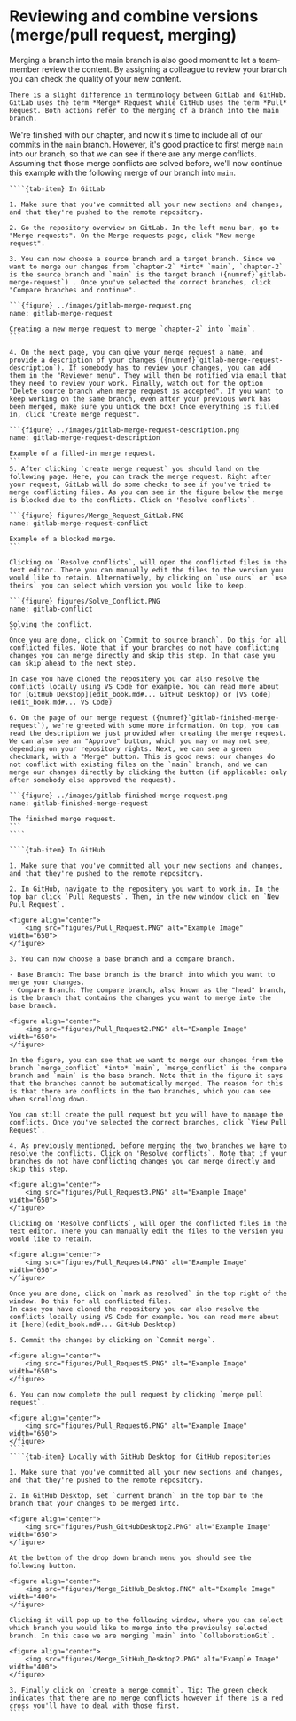 # Reviewing and combine versions (merge/pull request, merging)

Merging a branch into the main branch is also good moment to let a team-member review the content. By assigning a colleague to review your branch you can check the quality of your new content. 

```{note}
There is a slight difference in terminology between GitLab and GitHub. GitLab uses the term *Merge* Request while GitHub uses the term *Pull* Request. Both actions refer to the merging of a branch into the main branch.
```

We're finished with our chapter, and now it's time to include all of our commits in the `main` branch. However, it's good practice to first merge `main` into our branch, so that we can see if there are any merge conflicts. Assuming that those merge conflicts are solved before, we'll now continue this example with the following merge of our branch into `main`.

`````{tab-set}
````{tab-item} In GitLab

1. Make sure that you've committed all your new sections and changes, and that they're pushed to the remote repository.

2. Go the repository overview on GitLab. In the left menu bar, go to "Merge requests". On the Merge requests page, click "New merge request". 

3. You can now choose a source branch and a target branch. Since we want to merge our changes from `chapter-2` *into* `main`, `chapter-2` is the source branch and `main` is the target branch ({numref}`gitlab-merge-request`) . Once you've selected the correct branches, click "Compare branches and continue".

```{figure} ../images/gitlab-merge-request.png
name: gitlab-merge-request

Creating a new merge request to merge `chapter-2` into `main`.
```

4. On the next page, you can give your merge request a name, and provide a description of your changes ({numref}`gitlab-merge-request-description`). If somebody has to review your changes, you can add them in the "Reviewer menu". They will then be notified via email that they need to review your work. Finally, watch out for the option "Delete source branch when merge request is accepted". If you want to keep working on the same branch, even after your previous work has been merged, make sure you untick the box! Once everything is filled in, click "Create merge request".

```{figure} ../images/gitlab-merge-request-description.png
name: gitlab-merge-request-description

Example of a filled-in merge request.
```
5. After clicking `create merge request` you should land on the following page. Here, you can track the merge request. Right after your request, GitLab will do some checks to see if you've tried to merge conflicting files. As you can see in the figure below the merge is blocked due to the conflicts. Click on 'Resolve conflicts`. 

```{figure} figures/Merge_Request_GitLab.PNG
name: gitlab-merge-request-conflict

Example of a blocked merge.
```

Clicking on `Resolve conflicts`, will open the conflicted files in the text editor. There you can manually edit the files to the version you would like to retain. Alternatively, by clicking on `use ours` or `use theirs` you can select which version you would like to keep.

```{figure} figures/Solve_Conflict.PNG
name: gitlab-conflict

Solving the conflict.
```
Once you are done, click on `Commit to source branch`. Do this for all conflicted files. Note that if your branches do not have conflicting changes you can merge directly and skip this step. In that case you can skip ahead to the next step.

In case you have cloned the repositery you can also resolve the conflicts locally using VS Code for example. You can read more about for [GitHub Dekstop](edit_book.md#... GitHub Desktop) or [VS Code](edit_book.md#... VS Code)

6. On the page of our merge request ({numref}`gitlab-finished-merge-request`), we're greeted with some more information. On top, you can read the description we just provided when creating the merge request. We can also see an "Approve" button, which you may or may not see, depending on your repository rights. Next, we can see a green checkmark, with a "Merge" button. This is good news: our changes do not conflict with existing files on the `main` branch, and we can merge our changes directly by clicking the button (if applicable: only after somebody else approved the request). 

```{figure} ../images/gitlab-finished-merge-request.png
name: gitlab-finished-merge-request

The finished merge request.
```
````

````{tab-item} In GitHub

1. Make sure that you've committed all your new sections and changes, and that they're pushed to the remote repository.

2. In GitHub, navigate to the repositery you want to work in. In the top bar click `Pull Requests`. Then, in the new window click on `New Pull Request`. 

<figure align="center">
    <img src="figures/Pull_Request.PNG" alt="Example Image" width="650">
</figure>

3. You can now choose a base branch and a compare branch. 

- Base Branch: The base branch is the branch into which you want to merge your changes.
- Compare Branch: The compare branch, also known as the "head" branch, is the branch that contains the changes you want to merge into the base branch.

<figure align="center">
    <img src="figures/Pull_Request2.PNG" alt="Example Image" width="650">
</figure>

In the figure, you can see that we want to merge our changes from the branch `merge_conflict` *into* `main`, `merge_conflict` is the compare branch and `main` is the base branch. Note that in the figure it says that the branches cannot be automatically merged. The reason for this is that there are conflicts in the two branches, which you can see when scrollong down. 

You can still create the pull request but you will have to manage the conflicts. Once you've selected the correct branches, click `View Pull Request`.

4. As previously mentioned, before merging the two branches we have to resolve the conflicts. Click on 'Resolve conflicts`. Note that if your branches do not have conflicting changes you can merge directly and skip this step.

<figure align="center">
    <img src="figures/Pull_Request3.PNG" alt="Example Image" width="650">
</figure>

Clicking on 'Resolve conflicts`, will open the conflicted files in the text editor. There you can manually edit the files to the version you would like to retain. 

<figure align="center">
    <img src="figures/Pull_Request4.PNG" alt="Example Image" width="650">
</figure>

Once you are done, click on `mark as resolved` in the top right of the window. Do this for all conflicted files. 
In case you have cloned the repositery you can also resolve the conflicts locally using VS Code for example. You can read more about it [here](edit_book.md#... GitHub Desktop)

5. Commit the changes by clicking on `Commit merge`. 

<figure align="center">
    <img src="figures/Pull_Request5.PNG" alt="Example Image" width="650">
</figure>

6. You can now complete the pull request by clicking `merge pull request`.

<figure align="center">
    <img src="figures/Pull_Request6.PNG" alt="Example Image" width="650">
</figure>
````
````{tab-item} Locally with GitHub Desktop for GitHub repositories

1. Make sure that you've committed all your new sections and changes, and that they're pushed to the remote repository.

2. In GitHub Desktop, set `current branch` in the top bar to the branch that your changes to be merged into.

<figure align="center">
    <img src="figures/Push_GitHubDesktop2.PNG" alt="Example Image" width="650">
</figure>

At the bottom of the drop down branch menu you should see the following button. 

<figure align="center">
    <img src="figures/Merge_GitHub_Desktop.PNG" alt="Example Image" width="400">
</figure>

Clicking it will pop up to the following window, where you can select which branch you would like to merge into the previoulsy selected branch. In this case we are merging `main` into `CollaborationGit`.

<figure align="center">
    <img src="figures/Merge_GitHub_Desktop2.PNG" alt="Example Image" width="400">
</figure>

3. Finally click on `create a merge commit`. Tip: The green check indicates that there are no merge conflicts however if there is a red cross you'll have to deal with those first.
````
`````
